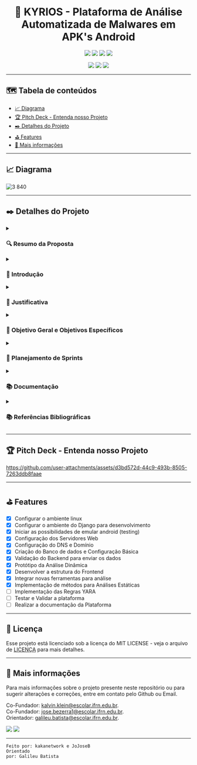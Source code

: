 
#
<h1 align="center">📌  KYRIOS - Plataforma de Análise Automatizada de Malwares em APK's Android </h1>


<p align="center">
  <img src="http://img.shields.io/static/v1?label=License&message=MIT%20License&color=A20606&style=for-the-badge"/>
  <img src="http://img.shields.io/static/v1?label=Python&message=3.11.0&color=A20606&style=for-the-badge&logo=python&logoColor=white"/>
  <img src="https://img.shields.io/static/v1?label=Django&message=GUI/FRAMEWORK&color=A20606&style=for-the-badge&logo=Django"/>
  <img src="http://img.shields.io/static/v1?label=STATUS&message=Em%20desenvolvimento&color=A20606&style=for-the-badge"/>
</p>
<p align="center">
  <img src="http://img.shields.io/static/v1?label=Desenvolvido%20por&message=Kalvin%20Klein%20e%20Jose%20Bezerra&color=A20606&style=for-the-badge"/>
  <img src="http://img.shields.io/static/v1?label=Orientado%20por&message=Galileu%20Batista&color=A20606&style=for-the-badge"/>
  <img src="http://img.shields.io/static/v1?label=Disciplina&message=Projeto%20Integrador&color=A20606&style=for-the-badge"/>
</p>

<p align="center">

---

## 🗺 Tabela de conteúdos

<ul>
  <li><a href="#-diagrama">📈 Diagrama</a></li>
  <li><a href="#-pitch-deck---entenda-nosso-projeto">🏆 Pitch Deck - Entenda nosso Projeto</a></li>
  <li><a href="#-Detalhes-do-Projeto">✒️ Detalhes do Projeto</a></li>
  <li><a href="#-features">⛳ Features</a></li>
  <li><a href="#-mais-informações">👀 Mais informações</a></li>
</ul>

---

## 📈 Diagrama 
![3 840](https://github.com/user-attachments/assets/677f2c9f-06f2-4878-b5ab-e54f25b732f1)

---

## ✒️ Detalhes do Projeto

<details>
  <summary><h3>🔍 Resumo da Proposta</h3></summary>
  <p align="left">
    <h4>
      O projeto visa desenvolver uma plataforma web para análise de programas maliciosos em arquivos APK (Android Application Package). Diversos estudos mostram um crescente número de vítimas alvo desses programas maliciosos, que teve um grande aumento após o período da pandemia do coronavírus (2020), com milhares de vítimas diárias dessas aplicações, reforçando a necessidade crítica dessa iniciativa. A proposta do projeto visa integrar diversas plataformas de análise já existentes com outras tecnologias embutidas, como, por exemplo, a API VirusTotal, implementação das Yara Rules, novas funcionalidades e tecnologias no processo de análise.
      <br><br>
      A nossa plataforma se destaca pela centralização e agilidade no acesso às informações sobre programas maliciosos, assim como a utilização de processos para análise dinâmica e estática dos arquivos em questão. Ao contrário dos métodos atuais, que são lentos, manuais e pouco intuitivos, onde a grande maioria possui apenas análises do tipo estáticas, oferecemos uma solução robusta e eficiente. Profissionais técnicos poderão obter rapidamente informações centralizadas, sem a necessidade de utilizar múltiplas ferramentas. Além disso, a plataforma é aberta para contribuições (open source), permitindo que especialistas contribuam com novas técnicas e ferramentas de análise.
      <br><br>
      Após a análi![3 840](https://github.com/user-attachments/assets/4ece046c-a527-4112-9978-584cb63a5ec7)
se, os APKs processados serão armazenados em um banco de dados dedicado, transformando-se em uma valiosa fonte de consulta e tornando-se mais um diferencial da plataforma. Essa base de dados estará acessível através da plataforma web, proporcionando um recurso contínuo e expansível para futuras consultas e análises de segurança mais detalhadas.
      <br><br>
      A entrega final do MVP (Minimum Viable Product) visa fornecer uma plataforma estável, intuitiva e altamente disponível, com diversas ferramentas e serviços integrados. O MVP também será escalável, permitindo a adição de novas funcionalidades e a avaliação contínua de programas maliciosos.
      <br><br>
      O projeto está profundamente conectado com disciplinas de Redes de Computadores, especialmente Programação para Redes, aplicando conceitos de programação para sockets, uso de APIs (Application Programming Interface), acesso a bancos de dados e criação de um webservice próprio. A plataforma será estruturada e configurada em um ambiente Linux (Orange Pi 1.0.2 Bookworm, Debian based), utilizando os servidores web Nginx e Gunicorn, a linguagem Python, o framework Django, banco de dados PostgreSQL, e Dockers para análises mais avançadas. Além disso, serão implementadas outras tecnologias para garantir alta performance e segurança, assegurando um ambiente robusto e confiável para os usuários.
    </h4>
  </p>
</details>
<details>
  <summary><h3>🔐 Introdução</h3></summary>
  <p align="left">
    <h4>
      A segurança de rede, em síntese, refere-se tanto à proteção contra o uso malicioso de informações, quanto à preservação da autenticidade e da confiabilidade de dados. Além disso, visa mitigar ameaças para manter a disponibilidade e a integridade. No entanto, evidencia-se o surgimento de Malwares, softwares feitos com a intenção de ameaçar um sistema e/ou seus usuários. Segundo Gandotra, Bansal e Sofat (2014), o Malware representa uma das ameaças mais difíceis enfrentadas pela Tecnologia da Informação atualmente, e aproximadamente 47% das organizações sofreram incidentes de segurança nos últimos anos.
      <br><br>
      Nesse contexto, este projeto visa facilitar o acesso das pessoas a informações sobre malwares, integrando ferramentas e técnicas que auxiliarão na análise e triagem de softwares que comprometem a estabilidade de serviços e a confidencialidade de usuários. Dessa forma, busca-se alcançar um ambiente mais confiável e seguro para os utilizadores de plataformas com sistema operacional Android.
      <br><br>
      De acordo com a pesquisa realizada por Djeena, Bouridane, Rubab e Marou (2023), evidencia-se uma era de guerra cibernética, na qual a espionagem virtual é uma prática altamente ativa nas plataformas Android. Além disso, constata-se que cerca de 50% dos novos malwares são variantes de outros já existentes. Portanto, torna-se imprescindível adotar estratégias de proteção contra essas ameaças para mitigá-las. A partir dessas considerações, busca-se demonstrar o desenvolvimento de meios para tal objetivo.
    </h4>
  </p>
</details>
<details>
  <summary><h3>📄 Justificativa</h3></summary>
  <p align="left">
    <h4>
      Nos últimos anos, as ameaças à cibersegurança têm crescido exponencialmente, destacando a relevância deste projeto para enfrentar a proliferação de malware na era digital. Além disso, ao enfatizar a importância da educação e conscientização sobre segurança virtual, auxilia na proteção e preservação da integridade do ciberespaço.
      <br><br>
      A produção deste projeto tem como os principais diferenciais:
      <ol>
        <li>Automatização de Processos Manuais na Análise: A automação é essencial para aumentar a eficiência na proteção contra programas mal-intencionados, proporcionando mais autonomia e agilidade no processo de análise.</li>
        <li>Integração de Serviços: A centralização de diversos serviços e APIs facilita o acesso a várias técnicas e ferramentas já existentes na comunidade de cibersegurança.</li>
        <li>Melhoria e Atualizações Contínuas: Implementação de um ciclo de feedback contínuo para aprimorar constantemente as técnicas de detecção e resposta a incidentes, com atualizações e inclusão de novas ferramentas.</li>
        <li>Análises Estáticas e Dinâmicas: Oferece a capacidade de realizar tanto análises estáticas quanto dinâmicas. Enquanto muitas plataformas se limitam às análises estáticas, a nossa utiliza Docker para executar análises dinâmicas, proporcionando uma visão mais aprofundada sobre o comportamento dos arquivos.</li>
        <li>Plataforma Web Intuitiva: Desenvolvemos uma interface web intuitiva que facilita a interação e operação da plataforma, melhorando a experiência do usuário.</li>
        <li>Histórico e Registro de Análises: Um diferencial significativo é a capacidade de cadastrar uma conta de usuário, permitindo o acompanhamento de todas as análises realizadas, com detalhamentos e relatórios completos. Isso proporciona um controle detalhado sobre as análises e facilita a gestão de dados e resultados.</li>
      </ol>
      <br>
      O desenvolvimento deste projeto integra os conteúdos das seguintes disciplinas do Projeto Pedagógico do Curso (PPC) de Tecnologia em Redes de Computadores:
      <ol>
        <li>Programação para Redes
          <ul>
            <li>Acesso a Banco de Dados:
              <ul>
                <li>Conexão e Consulta ao Banco de Dados: Estabelecimento de conexões e execução de consultas para recuperação de dados.</li>
              </ul>
            </li>
            <li>WebServices:
              <ul>
                <li>Desenvolvimento de Objetos e Classes: Criação de componentes reutilizáveis para facilitar a integração de serviços e clareza do código fonte.</li>
                <li>Integração com o Banco de Dados: Utilização de dados armazenados em bancos de dados (Logins e Dados de Análises) em nossa plataforma web.</li>
              </ul>
            </li>
            <li>Geração de Scripts:
              <ul>
                <li>Geração de Scripts para Automatização da Análise: Desenvolvimento de scripts para automatizar as análises estáticas realizada no arquivo.</li>
              </ul>
            </li>
          </ul>
        </li>
        <li>Administração de Sistemas Abertos
          <ul>
            <li>Administração de Serviços de Rede:
              <ul>
                <li>Preparação e administração dos serviços de redes para suportar a demanda, conexões e garantir a sua estabilidade/disponibilidade.</li>
              </ul>
            </li>
            <li>Servidor Web (HTTP): Utilizado na criação de um servidor web por meio do Nginx para hospedar o projeto e fornecer acesso aos usuários.</li>
            <li>Servidor de Acesso Remoto Seguro (SSH): Preparado o ambiente de acesso remoto ao servidor, onde os serviços estão sendo executados, com todas as etapas de segurança necessária, para garantir a sua integridade.</li>
          </ul>
        </li>
      </ol>
      <br>
      Este projeto integrador visa permitir que demonstremos nossos conhecimentos em práticas seguras no campo de Redes de Computadores, contribuindo para o impacto positivo na segurança cibernética e social.
    </h4>
  </p>
</details>
<details>
  <summary><h3>🎯 Objetivo Geral e Objetivos Específicos</h3></summary>
  <p align="left">
    <h4>
      Este projeto tem como objetivos gerais:
      <ol>
        <li>Criação e implementação dos serviços de redes e infraestrutura interna
          <ul>
            <li>Configurar o ambiente Linux com a devida segurança (SSH, Usuários, Permissões)</li>
            <li>Configuração dos servidores web (Nginx e Gunicorn com WSGI)</li>
            <li>Configurar os Serviços de DNS e domínios</li>
            <li>Ajustar os serviços de Banco de dados e ajuste das credenciais</li>
          </ul>
        </li>
        <li>Criação e integração do Front-end da plataforma web:
          <ul>
            <li>Implementar a interface gráfica da plataforma (HTML, CSS, Bootstrap)</li>
            <li>Desenvolver a integração com a parte do Back-End e realizar testes.</li>
            <li>Adaptação e melhorias constantes na interface conforme feedback.</li>
          </ul>
        </li>
        <li>Criação e integração do Back-office com Django
          <ul>
            <li>Desenvolver funções para a administração centralizada de Serviços e Ferramentas</li>
            <li>Implementar a integração e comunicação com Banco de dados</li>
            <li>Realizar testes de carga e usabilidade das funções implementadas</li>
          </ul>
        </li>
        <li>Criação de funções para análises estáticas
          <ul>
            <li>Implementar a criação de regras Yara e seus testes em arquivos APK</li>
            <li>Implementação de Scripts em Python para detecção de padrões em arquivos APK</li>
            <li>Automatização das ferramentas e funções, bem como os testes de carga e execução.</li>
          </ul>
        </li>
        <li>Criação de ambiente para Análises Dinâmicas
          <ul>
            <li>Configurar ambiente de máquinas virtuais e Dockers para realizar análises de execução de APKs</li>
            <li>Automatização dos processos de execução de scripts de análise em APKs</li>
            <li>Retornar os dados de forma centralizada para a plataforma web, integrando todos os processos.</li>
          </ul>
        </li>
        <li>Realizar a integração de Front, Back e APIs
          <ul>
            <li>Integração da parte do Front-end com o Back-office da Plataforma</li>
            <li>Implementar comunicação eficiente com APIs externas (como o VirusTotal)</li>
            <li>Garantir a comunicação eficiente entre todas as partes da aplicação.</li>
          </ul>
        </li>
      </ol>
    </h4>
  </p>
</details>
<details>
  <summary><h3>📅 Planejamento de Sprints</h3></summary>
  <h5>
    <blockquote>
      <details>
        <summary><h4>SPRINT 1 - DATA (01/08/2024)</h4></summary>
        <p align="left">
          <strong>1.1 - Configurar o ambiente Linux com a devida segurança</strong><br>
          <strong>2.1 - Configurar o framework Django para o desenvolvimento</strong><br>
          <strong>2.2 - Integrar e conectar o Django aos serviços de redes necessários</strong><br>
        </p>
      </details>
      <details>
        <summary><h4>SPRINT 2 - DATA (08/08/2024)</h4></summary>
        <p align="left">
          <strong>1.2 - Configuração dos servidores web</strong><br>
          <strong>1.3 - Configurar os Serviços de DNS e domínios</strong><br>
          <strong>1.4 - Criação do Banco de dados e Configuração Básica</strong><br>
        </p>
      </details>
      <details>
        <summary><h4>SPRINT 3 - DATA (15/08/2024)</h4></summary>
        <p align="left">
          <strong>2.3 - Realizar a pré-integração/validação do backend com o frontend para envio de dados</strong><br>
          <strong>1.4 - Ajustar os serviços de Banco de dados e ajuste das credenciais</strong><br>
        </p>
      </details>
      <details>
        <summary><h4>SPRINT 4 - DATA (22/08/2024)</h4></summary>
        <p align="left">
          <strong>3.1 - Desenvolver a Estrutura de todo HTML, Layouts e estilos Bootstrap</strong><br>
          <strong>4.1 - Configurar ambientes Docker para execução de análises dinâmicas</strong><br>
        </p>
      </details>
      <details>
        <summary><h4>SPRINT 5 - DATA (29/08/2024)</h4></summary>
        <p align="left">
          <strong>Implementar métodos para a análise estática de arquivos APK</strong><br>
          <strong>Validação de Login com Email e Banco de Dados devlopment Extra feature</strong><br>
          <strong>Agregar API do VirusTotal ao projeto</strong><br>
        </p>
      </details>
      <details>
        <summary><h4>SPRINT 6 - DATA (05/09/2024)</h4></summary>
        <p align="left">
          <strong>Agregar Análise Dinâmica</strong><br>
          <strong>6.1 - Testar e validar a integração entre as diferentes camadas da aplicação</strong><br>
          <strong>6.2 - Realização de uma massa de testes com Malwares reais e analisar os resultados fornecidos pela plataforma</strong><br>
          <strong>6.3 - Finalizar a documentação da plataforma</strong><br>
        </p>
      </details>
    </blockquote>
    <p align="center">
      <strong>Finalizando o SPRINT 6 - DIA 05/09/2024 - COM MVP PRONTO</strong>
    </p>
  </h5>
</details>
<details>
  <summary><h3>📚 Documentação</h3></summary>
  <p align="left">
    <h4>
      Documentação de todas as ferramentas e tecnologias utilizadas no projeto:
      <br><br>
      [Dcumentação](https://github.com/kakanetwork/Kyrios/blob/main/Doc_Kyrios.pdf))
    </h4>
  </p>
</details>

<details>
  <summary><h3>📚 Referências Bibliográficas</h3></summary>
  <p align="left">
    <h4>
      As referências bibliográficas a seguir são os estudos e trabalhos acadêmicos que embasaram a proposta deste projeto, fornecendo a fundamentação teórica necessária para a sua concepção e desenvolvimento:
      <br><br>
      <ol>
        <li>Djeena, B., Bouridane, A., Rubab, S., & Marou, F. (2023). Threats and Countermeasures in Mobile Ad Hoc Networks: A Review. Journal of Network and Computer Applications.</li>
        <li>Gandotra, E., Bansal, D., & Sofat, S. (2014). Malware analysis and classification: A survey. Journal of Information Security.</li>
      </ol>
    </h4>
  </p>
</details>

---

## 🏆 Pitch Deck - Entenda nosso Projeto

https://github.com/user-attachments/assets/d3bd572d-44c9-493b-8505-7263ddb8faae

---

## ⛳ Features
- [x] Configurar o ambiente linux
- [x] Configurar o ambiente do Django para desenvolvimento
- [x] Iniciar as possibilidades de emular android (testing)
- [x] Configuração dos Servidores Web
- [x] Configuração do DNS e Domínio
- [x] Criação do Banco de dados e Configuração Básica
- [x] Validação do Backend para enviar os dados
- [x] Protótipo da Análise Dinâmica
- [x] Desenvolver a estrutura do Frontend
- [x] Integrar novas ferramentas para análise
- [x] Implementação de métodos para Análises Estáticas
- [ ] Implementação das Regras YARA
- [ ] Testar e Validar a plataforma
- [ ] Realizar a documentação da Plataforma

---

## 📝 Licença

Esse projeto está licenciado sob a licença do MIT LICENSE - veja o arquivo de [LICENÇA](LICENSE) para mais detalhes.

---

## 👀 Mais informações

Para mais informações sobre o projeto presente neste repositório ou para sugerir alterações e correções, entre em contato pelo Github ou Email.<br>

Co-Fundador: [kalvin.klein@escolar.ifrn.edu.br](mailto:kalvin.klein@escolar.ifrn.edu.br).<br>
Co-Fundador: [jose.bezerra1@escolar.ifrn.edu.br](mailto:jose.bezerra1@escolar.ifrn.edu.br).<br>
Orientador: [galileu.batista@escolar.ifrn.edu.br](mailto:galileu.batista@escolar.ifrn.edu.br).<br>

<div>
   <a href="https://github.com/kakanetwork"><img src="https://img.shields.io/badge/-GitHub Kalvin-4d080e?style=for-the-badge&color=A20606&logo=github&logoColor=ffffff"></a>
   <a href="https://github.com/JoJoseB"><img src="https://img.shields.io/badge/-GitHub José-4d080e?style=for-the-badge&color=A20606&logo=github&logoColor=ffffff"></a>
</div> 

---

<code>Feito por: kakanetwork e JoJoseB</code><br>
<code>Orientado por: Galileu Batista</code>

